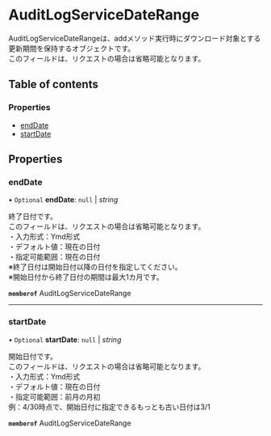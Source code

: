 # AuditLogServiceDateRange


<div lang=\"ja\"> AuditLogServiceDateRangeは、addメソッド実行時にダウンロード対象とする更新期間を保持するオブジェクトです。<br> このフィールドは、リクエストの場合は省略可能となります。 </div> 

## Table of contents

### Properties

- [endDate](auditlogservicedaterange.md#enddate)
- [startDate](auditlogservicedaterange.md#startdate)

## Properties

### endDate

• `Optional` **endDate**: ``null`` \| *string*

<div lang=\"ja\"> 終了日付です。<br> このフィールドは、リクエストの場合は省略可能となります。<br> ・入力形式：Ymd形式<br> ・デフォルト値：現在の日付<br> ・指定可能範囲：現在の日付<br> ※終了日付は開始日付以降の日付を指定してください。<br> ※開始日付から終了日付の期間は最大1カ月です。 </div> 

**`memberof`** AuditLogServiceDateRange

___

### startDate

• `Optional` **startDate**: ``null`` \| *string*

<div lang=\"ja\"> 開始日付です。<br> このフィールドは、リクエストの場合は省略可能となります。<br> ・入力形式：Ymd形式<br> ・デフォルト値：現在の日付<br> ・指定可能範囲：前月の月初<br> 例：4/30時点で、開始日付に指定できるもっとも古い日付は3/1 </div> 

**`memberof`** AuditLogServiceDateRange

